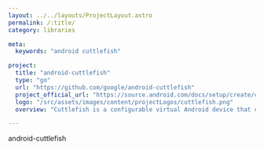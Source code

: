 ```yaml
---
layout: ../../layouts/ProjectLayout.astro
permalink: /:title/
category: libraries

meta:
  keywords: "android cuttlefish"

project:
  title: "android-cuttlefish"
  type: "go"
  url: "https://github.com/google/android-cuttlefish"
  project_official_url: "https://source.android.com/docs/setup/create/cuttlefish"
  logo: "/src/assets/images/content/projectLogos/cuttlefish.png"
  overview: "Cuttlefish is a configurable virtual Android device that can run both remotely (using third-party cloud offerings such as Google Cloud Engine) and locally (on Linux x86 machines)."

---
```


<p>android-cuttlefish</p>
